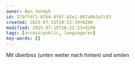 ```yaml
---
owner: Ben Jendyk
id: 57bffdf1-87b4-4f6f-b2e1-867a9b3a7c83
created: 2025-07-15T10:22:19+0200
modified: 2025-07-15T10:22:33+0200
tags: [access/public, language/en]
key-words: []
---
```


Mit überbiss (unten weiter nach hinten) und smilen 